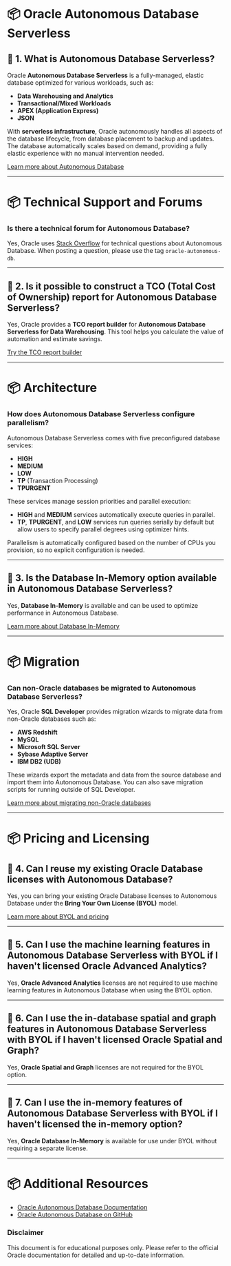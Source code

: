 # 📦 Oracle Autonomous Database Serverless

## 📌 1. What is Autonomous Database Serverless?
Oracle **Autonomous Database Serverless** is a fully-managed, elastic database optimized for various workloads, such as:
- **Data Warehousing and Analytics**
- **Transactional/Mixed Workloads**
- **APEX (Application Express)**
- **JSON**

With **serverless infrastructure**, Oracle autonomously handles all aspects of the database lifecycle, from database placement to backup and updates. The database automatically scales based on demand, providing a fully elastic experience with no manual intervention needed.

[Learn more about Autonomous Database](https://www.oracle.com/database/autonomous-database/)

---

# 📦 Technical Support and Forums

### Is there a technical forum for Autonomous Database?
Yes, Oracle uses [Stack Overflow](https://stackoverflow.com) for technical questions about Autonomous Database. When posting a question, please use the tag `oracle-autonomous-db`.

---

## 📌 2. Is it possible to construct a TCO (Total Cost of Ownership) report for Autonomous Database Serverless?
Yes, Oracle provides a **TCO report builder** for **Autonomous Database Serverless for Data Warehousing**. This tool helps you calculate the value of automation and estimate savings. 

[Try the TCO report builder](https://www.oracle.com/database/autonomous-database/tco-report.html)

---

# 📦 Architecture

### How does Autonomous Database Serverless configure parallelism?
Autonomous Database Serverless comes with five preconfigured database services:
- **HIGH**
- **MEDIUM**
- **LOW**
- **TP** (Transaction Processing)
- **TPURGENT**

These services manage session priorities and parallel execution:
- **HIGH** and **MEDIUM** services automatically execute queries in parallel.
- **TP**, **TPURGENT**, and **LOW** services run queries serially by default but allow users to specify parallel degrees using optimizer hints.

Parallelism is automatically configured based on the number of CPUs you provision, so no explicit configuration is needed.

---

## 📌 3. Is the Database In-Memory option available in Autonomous Database Serverless?
Yes, **Database In-Memory** is available and can be used to optimize performance in Autonomous Database. 

[Learn more about Database In-Memory](https://www.oracle.com/database/database-in-memory.html)

---

# 📦 Migration

### Can non-Oracle databases be migrated to Autonomous Database Serverless?
Yes, Oracle **SQL Developer** provides migration wizards to migrate data from non-Oracle databases such as:
- **AWS Redshift**
- **MySQL**
- **Microsoft SQL Server**
- **Sybase Adaptive Server**
- **IBM DB2 (UDB)**

These wizards export the metadata and data from the source database and import them into Autonomous Database. You can also save migration scripts for running outside of SQL Developer.

[Learn more about migrating non-Oracle databases](https://www.oracle.com/database/autonomous-database/migration.html)

---

# 📦 Pricing and Licensing

## 📌 4. Can I reuse my existing Oracle Database licenses with Autonomous Database?
Yes, you can bring your existing Oracle Database licenses to Autonomous Database under the **Bring Your Own License (BYOL)** model.

[Learn more about BYOL and pricing](https://www.oracle.com/database/autonomous-database/pricing.html)

---

## 📌 5. Can I use the machine learning features in Autonomous Database Serverless with BYOL if I haven't licensed Oracle Advanced Analytics?
Yes, **Oracle Advanced Analytics** licenses are not required to use machine learning features in Autonomous Database when using the BYOL option.

---

## 📌 6. Can I use the in-database spatial and graph features in Autonomous Database Serverless with BYOL if I haven't licensed Oracle Spatial and Graph?
Yes, **Oracle Spatial and Graph** licenses are not required for the BYOL option.

---

## 📌 7. Can I use the in-memory features of Autonomous Database Serverless with BYOL if I haven't licensed the in-memory option?
Yes, **Oracle Database In-Memory** is available for use under BYOL without requiring a separate license.

---

# 📦 Additional Resources
- [Oracle Autonomous Database Documentation](https://docs.oracle.com/en/database/autonomous-database/)
- [Oracle Autonomous Database on GitHub](https://github.com/oracle)

### Disclaimer
This document is for educational purposes only. Please refer to the official Oracle documentation for detailed and up-to-date information.

